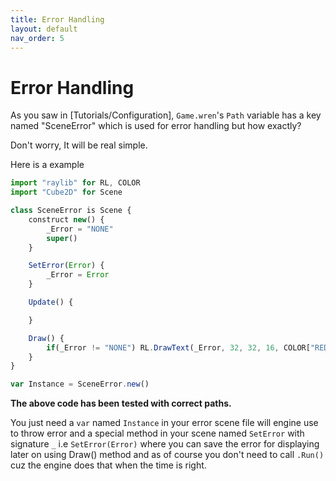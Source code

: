 ```yaml
---
title: Error Handling
layout: default
nav_order: 5
---
```


# Error Handling

As you saw in [Tutorials/Configuration], `Game.wren`'s `Path` variable has a key named "SceneError" which is used for error handling but how exactly?

Don't worry, It will be real simple.

Here is a example
```js
import "raylib" for RL, COLOR
import "Cube2D" for Scene

class SceneError is Scene {
	construct new() { 
		_Error = "NONE"
		super()
	}

	SetError(Error) {
		_Error = Error
	}

	Update() {

	}

	Draw() {
		if(_Error != "NONE") RL.DrawText(_Error, 32, 32, 16, COLOR["RED"])
	}
}

var Instance = SceneError.new()
```
**The above code has been tested with correct paths.**

You just need a `var` named `Instance` in your error scene file will engine use to throw error and a special method in your scene named `SetError` with signature `_` i.e `SetError(Error)` where you can save the error for displaying later on using Draw() method and as of course you don't need to call `.Run()` cuz the engine does that when the time is right.